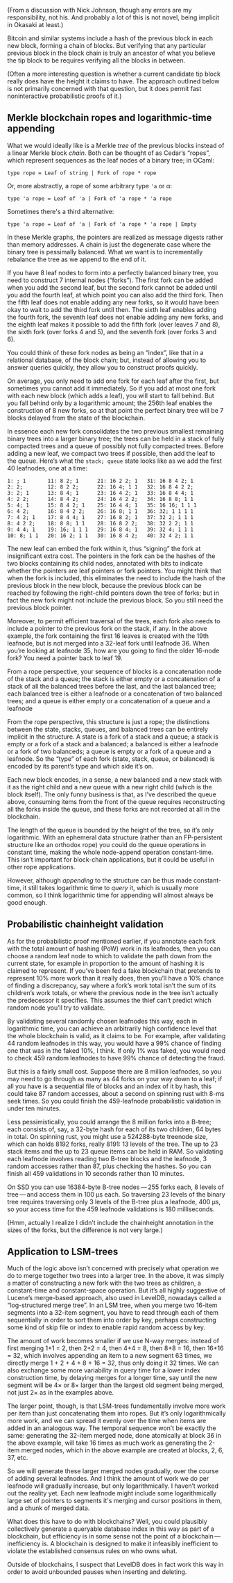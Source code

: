 (From a discussion with Nick Johnson, though any errors are my
responsibility, not his.  And probably a lot of this is not novel,
being implicit in Okasaki at least.)

Bitcoin and similar systems include a hash of the previous block in
each new block, forming a chain of blocks.  But verifying that any
particular previous block in the block chain is truly an ancestor of
what you believe the tip block to be requires verifying all the blocks
in between.

(Often a more interesting question is whether a current candidate tip
block really does have the height it claims to have.  The approach
outlined below is not primarily concerned with that question, but it
does permit fast noninteractive probabilistic proofs of it.)

Merkle blockchain ropes and logarithmic-time appending
------------------------------------------------------

What we would ideally like is a Merkle *tree* of the previous blocks
instead of a linear Merkle block *chain*.  Both can be thought of as
Cedar’s “ropes”, which represent sequences as the leaf nodes of a
binary tree; in OCaml:

    type rope = Leaf of string | Fork of rope * rope

Or, more abstractly, a rope of some arbitrary type `'a` or α:

    type 'a rope = Leaf of 'a | Fork of 'a rope * 'a rope

Sometimes there's a third alternative:

    type 'a rope = Leaf of 'a | Fork of 'a rope * 'a rope | Empty

In these Merkle graphs, the pointers are realized as message digests
rather than memory addresses.  A chain is just the degenerate case
where the binary tree is pessimally balanced.  What we want is to
incrementally rebalance the tree as we append to the end of it.

If you have 8 leaf nodes to form into a perfectly balanced binary
tree, you need to construct 7 internal nodes (“forks”).  The first
fork can be added when you add the second leaf, but the second fork
cannot be added until you add the fourth leaf, at which point you can
also add the third fork.  Then the fifth leaf does not enable adding
any new forks, so it would have been okay to wait to add the third
fork until then.  The sixth leaf enables adding the fourth fork, the
seventh leaf does not enable adding any new forks, and the eighth leaf
makes it possible to add the fifth fork (over leaves 7 and 8), the
sixth fork (over forks 4 and 5), and the seventh fork (over forks 3
and 6).

You could think of these fork nodes as being an “index”, like that in
a relational database, of the block chain; but, instead of allowing
you to answer queries quickly, they allow you to construct proofs
quickly.

On average, you only need to add one fork for each leaf after the
first, but sometimes you cannot add it immediately.  So if you add at
most one fork with each new block (which adds a leaf), you will start
to fall behind.  But you fall behind only by a logarithmic amount; the
256th leaf enables the construction of 8 new forks, so at that point
the perfect binary tree will be 7 blocks delayed from the state of the
blockchain.

In essence each new fork consolidates the two previous smallest
remaining binary trees into a larger binary tree; the trees can be
held in a stack of fully compacted trees and a queue of possibly not
fully compacted trees.  Before adding a new leaf, we compact two trees
if possible, then add the leaf to the queue.  Here’s what the `stack;
queue` state looks like as we add the first 40 leafnodes, one at a
time:

    1: ; 1       11: 8 2; 1      21: 16 2 2; 1   31: 16 8 4 2; 1  
    2: 2;        12: 8 2 2;      22: 16 4; 1 1   32: 16 8 4 2 2;  
    3: 2; 1      13: 8 4; 1      23: 16 4 2; 1   33: 16 8 4 4; 1  
    4: 2 2;      14: 8 4 2;      24: 16 4 2 2;   34: 16 8 8; 1 1  
    5: 4; 1      15: 8 4 2; 1    25: 16 4 4; 1   35: 16 16; 1 1 1 
    6: 4 2;      16: 8 4 2 2;    26: 16 8; 1 1   36: 32; 1 1 1 1  
    7: 4 2; 1    17: 8 4 4; 1    27: 16 8 2; 1   37: 32 2; 1 1 1  
    8: 4 2 2;    18: 8 8; 1 1    28: 16 8 2 2;   38: 32 2 2; 1 1  
    9: 4 4; 1    19: 16; 1 1 1   29: 16 8 4; 1   39: 32 4; 1 1 1  
    10: 8; 1 1   20: 16 2; 1 1   30: 16 8 4 2;   40: 32 4 2; 1 1  

The new leaf can embed the fork within it, thus “signing” the fork at
insignificant extra cost.  The pointers in the fork can be the hashes
of the two blocks containing its child nodes, annotated with bits to
indicate whether the pointers are leaf pointers or fork pointers.  You
might think that when the fork is included, this eliminates the need
to include the hash of the previous block in the new block, because
the previous block can be reached by following the right-child
pointers down the tree of forks; but in fact the new fork might not
include the previous block.  So you still need the previous block
pointer.

Moreover, to permit efficient traversal of the trees, each fork also
needs to include a pointer to the previous fork on the stack, if any.
In the above example, the fork containing the first 16 leaves is
created with the 19th leafnode, but is not merged into a 32-leaf fork
until leafnode 36.  When you’re looking at leafnode 35, how are you
going to find the older 16-node fork?  You need a pointer back to leaf
19.

From a rope perspective, your sequence of blocks is a concatenation
node of the stack and a queue; the stack is either empty or a
concatenation of a stack of all the balanced trees before the last,
and the last balanced tree; each balanced tree is either a leafnode or
a concatenation of two balanced trees; and a queue is either empty or
a concatenation of a queue and a leafnode

From the rope perspective, this structure is just a rope; the
distinctions between the state, stacks, queues, and balanced trees can
be entirely implicit in the structure.  A state is a fork of a stack
and a queue; a stack is empty or a fork of a stack and a balanced; a
balanced is either a leafnode or a fork of two balanceds; a queue is
empty or a fork of a queue and a leafnode.  So the “type” of each fork
(state, stack, queue, or balanced) is encoded by its parent’s type and
which side it’s on.

Each new block encodes, in a sense, a new balanced and a new
stack with it as the right child and a new queue with a new right
child (which is the block itself).  The only funny business is that,
as I’ve described the queue above, consuming items from the front of
the queue requires reconstructing all the forks inside the queue, and
these forks are not recorded at all in the blockchain.

The length of the queue is bounded by the height of the tree, so it’s
only logarithmic.  With an ephemeral data structure (rather than an
FP-persistent structure like an orthodox rope) you could do the queue
operations in constant time, making the whole node-append operation
constant-time.  This isn’t important for block-chain applications, but
it could be useful in other rope applications.

However, although *appending* to the structure can be thus made
constant-time, it still takes logarithmic time to *query* it, which is
usually more common, so I think logarithmic time for appending will
almost always be good enough.

Probabilistic chainheight validation
------------------------------------

As for the probabilistic proof mentioned earlier, if you annotate each
fork with the total amount of hashing (PoW) work in its leafnodes,
then you can choose a random leaf node to which to validate the path
down from the current state, for example in proportion to the amount
of hashing it is claimed to represent.  If you’ve been fed a fake
blockchain that pretends to represent 10% more work than it really
does, then you’ll have a 10% chance of finding a discrepancy, say
where a fork’s work total isn’t the sum of its children’s work totals,
or where the previous node in the tree isn’t actually the predecessor
it specifies.  This assumes the thief can’t predict which random node
you’ll try to validate.

By validating several randomly chosen leafnodes this way, each in
logarithmic time, you can achieve an arbitrarily high confidence level
that the whole blockchain is valid, as it claims to be.  For example,
after validating 44 random leafnodes in this way, you would have a 99%
chance of finding one that was in the faked 10%, I think.  If only 1%
was faked, you would need to check 459 random leafnodes to have 99%
chance of detecting the fraud.

But this is a fairly small cost.  Suppose there are 8 million
leafnodes, so you may need to go through as many as 44 forks on your
way down to a leaf; if all you have is a sequential file of blocks and
an index of it by hash, this could take 87 random accesses, about a
second on spinning rust with 8-ms seek times.  So you could finish the
459-leafnode probabilistic validation in under ten minutes.

Less pessimistically, you could arrange the 8 million forks into a
B-tree; each consists of, say, a 32-byte hash for each of its two
children, 64 bytes in total.  On spinning rust, you might use a
524288-byte treenode size, which can holds 8192 forks, really 8191: 13
levels of the tree.  The up to 23 stack items and the up to 23 queue
items can be held in RAM.  So validating each leafnode involves
reading two B-tree blocks and the leafnode, 3 random accesses rather
than 87, plus checking the hashes.  So you can finish all 459
validations in 10 seconds rather than 10 minutes.

On SSD you can use 16384-byte B-tree nodes — 255 forks each, 8 levels
of tree — and access them in 100 μs each.  So traversing 23 levels of
the binary tree requires traversing only 3 levels of the B-tree plus a
leafnode, 400 μs, so your access time for the 459 leafnode validations
is 180 milliseconds.

(Hmm, actually I realize I didn’t include the chainheight annotation
in the sizes of the forks, but the difference is not very large.)

Application to LSM-trees
------------------------

Much of the logic above isn’t concerned with precisely what operation
we do to merge together two trees into a larger tree.  In the above,
it was simply a matter of constructing a new fork with the two trees
as children, a constant-time and constant-space operation.  But it’s
all highly suggestive of Lucene’s merge-based approach, also used in
LevelDB, nowadays called a “log-structured merge tree”.  In an LSM
tree, when you merge two 16-item segments into a 32-item segment, you
have to read through each of them sequentially in order to sort them
into order by key, perhaps constructing some kind of skip file or
index to enable rapid random access by key.

The amount of work becomes smaller if we use N-way merges: instead of
first merging 1+1 = 2, then 2+2 = 4, then 4+4 = 8, then 8+8 = 16, then
16+16 = 32, which involves appending an item to a new segment 63
times, we directly merge 1 + 2 + 4 + 8 + 16 = 32, thus only doing it
32 times.  We can also exchange some more variability in query time
for a lower index construction time, by delaying merges for a longer
time, say until the new segment will be 4× or 8× larger than the
largest old segment being merged, not just 2× as in the examples
above.

The larger point, though, is that LSM-trees fundamentally involve more
work per item than just concatenating them into ropes.  But it’s only
logarithmically more work, and we can spread it evenly over the time
when items are added in an analogous way.  The temporal sequence won’t
be exactly the same: generating the 32-item merged node, done
atomically at block 36 in the above example, will take 16 times as
much work as generating the 2-item merged nodes, which in the above
example are created at blocks, 2, 6, 37, etc.

So we will generate these larger merged nodes gradually, over the
course of adding several leafnodes.  And I think the amount of work we
do per leafnode will gradually increase, but only logarithmically.  I
haven’t worked out the reality yet.  Each new leafnode might include
some logarithmically large set of pointers to segments it's merging
and cursor positions in them, and a chunk of merged data.

What does this have to do with blockchains?  Well, you could plausibly
collectively generate a queryable database index in this way as part
of a blockchain, but efficiency is in some sense not the point of a
blockchain — inefficiency is.  A blockchain is designed to make it
infeasibly inefficient to violate the established consensus rules on
who owns what.

Outside of blockchains, I suspect that LevelDB does in fact work this
way in order to avoid unbounded pauses when inserting and deleting.
